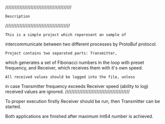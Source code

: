 //////////////////////////////////////////

	Description

/////////////////////////////////////////

	This is a simple project which reperesent an sample of 
intercommunicate between two different processes by 
ProtoBuf protocol.

	Project contains two separated parts: Transmitter,
which generates a set of Fibonacci numbers in the loop with preset
frequency, and Receiver, which receives them with it's own speed.

	All received values should be logged into the file, unless
in case Transmitter frequency exceeds Receiver speed (ability to log)
received values are ignored.
/////////////////////////////////////////

To proper execution firstly Receiver should be run,
then Transmitter can be started.

Both applications are finished after maximum Int64 number is achieved.


